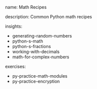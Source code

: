 name: Math Recipes

description: Common Python math recipes

insights:
  - generating-random-numbers
  - python-s-math
  - python-s-fractions
  - working-with-decimals
  - math-for-complex-numbers


exercises:
  - py-practice-math-modules
  - py-practice-encryption
